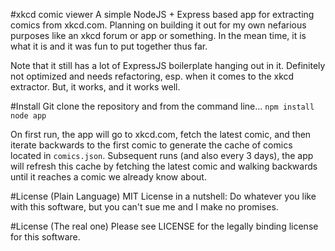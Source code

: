 #xkcd comic viewer
A simple NodeJS + Express based app for extracting comics from xkcd.com. Planning on building it out for my own nefarious purposes like an xkcd forum or app or something. In the mean time, it is what it is and it was fun to put together thus far.

Note that it still has a lot of ExpressJS boilerplate hanging out in it. Definitely not optimized and needs refactoring, esp. when it comes to the xkcd extractor. But, it works, and it works well.

#Install
Git clone the repository and from the command line...
`npm install`
`node app`

On first run, the app will go to xkcd.com, fetch the latest comic, and then iterate backwards to the first comic to generate the cache of comics located in `comics.json`. Subsequent runs (and also every 3 days), the app will refresh this cache by fetching the latest comic and walking backwards until it reaches a comic we already know about.

#License (Plain Language)
MIT License in a nutshell: Do whatever you like with this software, but you can't sue me and I make no promises.

#License (The real one)
Please see LICENSE for the legally binding license for this software.